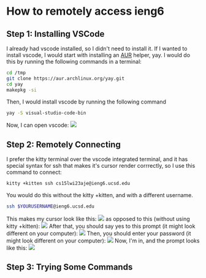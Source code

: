 # How to remotely access ieng6

## Step 1: Installing VSCode
I already had vscode installed, so I didn't need to install it. If I wanted to install vscode, I would start with installing an [AUR](https://wiki.archlinux.org/title/Arch_User_Repository) helper, yay. I would do this by running the following commands in a terminal:
```bash
cd /tmp
git clone https://aur.archlinux.org/yay.git
cd yay
makepkg -si
```
Then, I would install vscode by running the following command
```bash
yay -S visual-studio-code-bin
```
Now, I can open vscode:
![](https://media.discordapp.net/attachments/527258492286009344/1063217775436365864/image.png)
## Step 2: Remotely Connecting
I prefer the kitty terminal over the vscode integrated terminal, and it has special syntax for ssh that makes it's cursor render corrrectly, so I use this command to connect:
```bash
kitty +kitten ssh cs15lwi23aje@ieng6.ucsd.edu
```
You would do this without the kitty +kitten, and with a different username.
```bash
ssh $YOURUSERNAME@ieng6.ucsd.edu
```
This makes my cursor look like this:
![](https://media.discordapp.net/attachments/527258492286009344/1063236242143182949/image.png)
as opposed to this (without using kitty +kitten):
![](https://media.discordapp.net/attachments/527258492286009344/1063236488508215407/image.png)
After that, you should say yes to this prompt (it might look different on your computer):
![](https://media.discordapp.net/attachments/527258492286009344/1063237385279778886/image.png)
Then, you should enter your password (it might look different on your computer):
![](https://media.discordapp.net/attachments/527258492286009344/1063237983651762206/image.png)
Now, I'm in, and the prompt looks like this:
![](https://media.discordapp.net/attachments/527258492286009344/1063238187301994506/image.png)
## Step 3: Trying Some Commands
